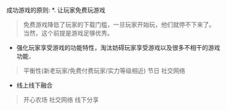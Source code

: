 成功游戏的原则:
*. 让玩家免费玩游戏
> 免费游戏降低了玩家的下载门槛，一旦玩家开始玩，他们就停不下来了。
> 当然，这个前提是游戏足够优秀。
* 强化玩家享受游戏的功能特性，淘汰妨碍玩家享受游戏以及很多不相干的游戏功能．
> 平衡性(新老玩家/免费付费玩家/实力等级相近)
> 节日
> 社交网络
* 线上线下融合
> 开心农场
> 社交网络
> 线下分享
